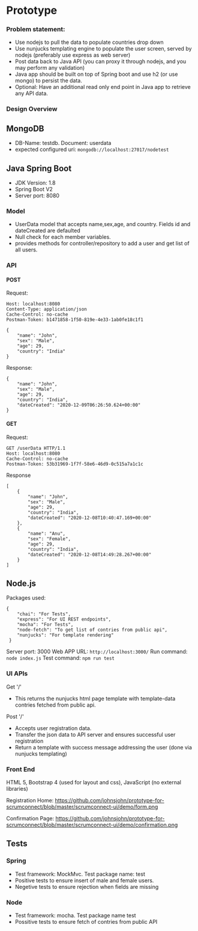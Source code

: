 # Prototype

### Problem statement:

 
- Use nodejs to pull the data to populate countries drop down
- Use nunjucks templating engine to populate the user screen, served by nodejs
(preferably use express as web server)
- Post data back to Java API (you can proxy it through nodejs, and you may perform any
validation)
- Java app should be built on top of Spring boot and use h2 (or use mongo) to persist the
data.
- Optional: Have an additional read only end point in Java app to retrieve any API data.


### Design Overview

## MongoDB
- DB-Name: testdb. Document: userdata
- expected configured uri: ```mongodb://localhost:27017/nodetest```

## Java Spring Boot

- JDK Version: 1.8
- Spring Boot V2
- Server port: 8080

### Model
- UserData model that accepts name,sex,age, and country. Fields id and dateCreated are defaulted
- Null check for each member variables.
- provides methods for controller/repository to add a user and get list of all users.

### API
 #### POST
 Request:
```POST /userData HTTP/1.1
Host: localhost:8080
Content-Type: application/json
Cache-Control: no-cache
Postman-Token: b1471858-1f50-819e-4e33-1ab0fe18c1f1

{
	"name": "John",
	"sex": "Male",
	"age": 29,
	"country": "India"
}
```

Response:
```
{
    "name": "John",
    "sex": "Male",
    "age": 29,
    "country": "India",
    "dateCreated": "2020-12-09T06:26:50.624+00:00"
}
```

#### GET

Request:
```
GET /userData HTTP/1.1
Host: localhost:8080
Cache-Control: no-cache
Postman-Token: 53b31969-1f7f-58e6-46d9-0c515a7a1c1c
```
Response
```
[
    {
        "name": "John",
        "sex": "Male",
        "age": 29,
        "country": "India",
        "dateCreated": "2020-12-08T10:40:47.169+00:00"
    },
    {
        "name": "Anu",
        "sex": "Female",
        "age": 29,
        "country": "India",
        "dateCreated": "2020-12-08T14:49:28.267+00:00"
    }
]
```

## Node.js

Packages used:
```
{
    "chai": "For Tests",
    "express": "For UI REST endpoints",
    "mocha": "For Tests",
    "node-fetch": "To get list of contries from public api",
    "nunjucks": "For template rendering"
 }
```

Server port: 3000
Web APP URL: ```http://localhost:3000/```
Run command: ```node index.js```
Test command: ```npm run test```

### UI APIs

 Get '/'
 - This returns the nunjucks html page template with template-data contries fetched from public api.
 
 Post '/'
 - Accepts user registration data.
 - Transfer the json data to API server and ensures successful user registration
 - Return a template with success message addressing the user (done via nunjucks templating) 
 
 ### Front End
 
 HTML 5, Bootstrap 4 (used for layout and css), JavaScript (no external libraries)
 
 Registration Home: https://github.com/johnsjohn/prototype-for-scrumconnect/blob/master/scrumconnect-ui/demo/form.png
 
 Confirmation Page: https://github.com/johnsjohn/prototype-for-scrumconnect/blob/master/scrumconnect-ui/demo/confirmation.png
 

## Tests
### Spring
- Test framework: MockMvc. Test package name: test
- Positive tests to ensure insert of male and female users.
- Negetive tests to ensure rejection when fields are missing

### Node
- Test framework: mocha. Test package name test
- Possitive tests to ensure fetch of contries from public API
